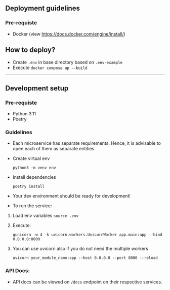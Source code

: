 ## Deployment guidelines

### Pre-requiste
- Docker (view https://docs.docker.com/engine/install/)

## How to deploy?

- Create `.env` in base directory based on `.env-example`
- Execute `docker compose up --build`

---------------------------
## Development setup

### Pre-requiste
- Python 3.11
- Poetry

### Guidelines
- Each microservice has separate requirements. Hence, it is advisable to open each of them as separate entities.
- Create virtual env

  `python3 -m venv env`
- Install dependencies

  `poetry install`
- Your dev environment should be ready for development!

- To run the service:
1. Load env variables `source .env`
2. Execute:

    `gunicorn -w 4 -k uvicorn.workers.UvicornWorker app.main:app --bind 0.0.0.0:8000`

3. You can use uvicorn also if you do not need the multiple workers

   `uvicorn your_module_name:app --host 0.0.0.0 --port 8000 --reload`


### API Docs:

- API docs can be viewed on `/docs` endpoint on their respective services.